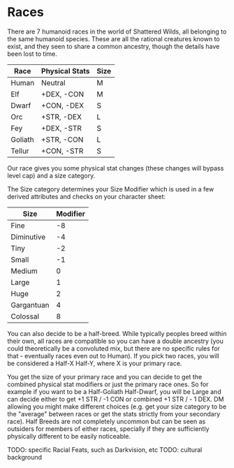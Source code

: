 # Races

There are 7 humanoid races in the world of Shattered Wilds, all belonging to the same humanoid species. These are all the rational creatures known to exist, and they seen to share a common ancestry, though the details have been lost to time.

| Race   | Physical Stats | Size |
|--------|----------------|------|
| Human  | Neutral        | M    |
| Elf    | +DEX, -CON     | M    |
| Dwarf  | +CON, -DEX     | S    |
| Orc    | +STR, -DEX     | L    |
| Fey    | +DEX, -STR     | S    |
| Goliath| +STR, -CON     | L    |
| Tellur | +CON, -STR     | S    |

Our race gives you some physical stat changes (these changes will bypass level cap) and a size category.

The Size category determines your Size Modifier which is used in a few derived attributes and checks on your character sheet:

| Size | Modifier |
|------|----------|
| Fine | -8       |
| Diminutive | -4       |
| Tiny | -2       |
| Small | -1       |
| Medium | 0        |
| Large | 1        |
| Huge | 2        |
| Gargantuan | 4        |
| Colossal | 8        |

You can also decide to be a half-breed. While typically peoples breed within their own, all races are compatible so you can have a double ancestry (you could theoretically be a convoluted mix, but there are no specific rules for that - eventually races even out to Human). If you pick two races, you will be considered a Half-X Half-Y, where X is your primary race.

You get the size of your primary race and you can decide to get the combined physical stat modifiers or just the primary race ones. So for example if you want to be a Half-Goliath Half-Dwarf, you will be Large and can decide either to get +1 STR / -1 CON or combined +1 STR / - 1 DEX. DM allowing you might make different choices (e.g. get your size category to be the "average" between races or get the stats strictly from your secondary race). Half Breeds are not completely uncommon but can be seen as outsiders for members of either races, specially if they are sufficiently physically different to be easily noticeable.

TODO: specific Racial Feats, such as Darkvision, etc
TODO: cultural background